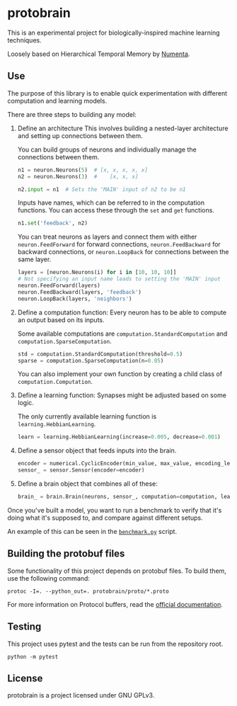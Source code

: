 # protobrain
This is an experimental project for biologically-inspired machine learning techniques.

Loosely based on Hierarchical Temporal Memory by [Numenta](http://numenta.org/).

## Use
The purpose of this library is to enable quick experimentation with different computation and learning models.

There are three steps to building any model:
1. Define an architecture
    This involves building a nested-layer architecture and setting up connections between them.

    You can build groups of neurons and individually manage the connections between them.
    ```python
    n1 = neuron.Neurons(5)  # [x, x, x, x, x]
    n2 = neuron.Neurons(3)  #    [x, x, x]

    n2.input = n1  # Sets the 'MAIN' input of n2 to be n1
    ```

    Inputs have names, which can be referred to in the computation functions. You can access these through the `set` and `get` functions.
    ```python
    n1.set('feedback', n2)
    ```

    You can treat neurons as layers and connect them with either `neuron.FeedForward` for forward connections, `neuron.FeedBackward` for backward connections, or `neuron.LoopBack` for connections between the same layer.
    ```python
    layers = [neuron.Neurons(i) for i in [10, 10, 10]]
    # Not specifying an input name leads to setting the 'MAIN' input
    neuron.FeedForward(layers)
    neuron.FeedBackward(layers, 'feedback')
    neuron.LoopBack(layers, 'neighbors')
    ```

2. Define a computation function:
    Every neuron has to be able to compute an output based on its inputs.

    Some available computations are `computation.StandardComputation` and `computation.SparseComputation`.

    ```python
    std = computation.StandardComputation(threshold=0.5)
    sparse = computation.SparseComputation(n=0.05)
    ```

    You can also implement your own function by creating a child class of `computation.Computation`.

3. Define a learning function:
    Synapses might be adjusted based on some logic.

    The only currently available learning function is `learning.HebbianLearning`.

    ```python
    learn = learning.HebbianLearning(increase=0.005, decrease=0.001)
    ```

4. Define a sensor object that feeds inputs into the brain.
    ```python
    encoder = numerical.CyclicEncoder(min_value, max_value, encoding_length)
    sensor_ = sensor.Sensor(encoder=encoder)
    ```

5. Define a brain object that combines all of these:

    ```python
    brain_ = brain.Brain(neurons, sensor_, computation=computation, learning=learning)
    ```

Once you've built a model, you want to run a benchmark to verify that it's doing what it's supposed to, and compare against different setups.

An example of this can be seen in the [`benchmark.py`](benchmark.py) script.

## Building the protobuf files
Some functionality of this project depends on protobuf files. To build them, use the following command:
```
protoc -I=. --python_out=. protobrain/proto/*.proto
```

For more information on Protocol buffers, read the [official documentation](https://developers.google.com/protocol-buffers/).

## Testing
This project uses pytest and the tests can be run from the repository root.
```
python -m pytest
```

## License
protobrain is a project licensed under GNU GPLv3.
